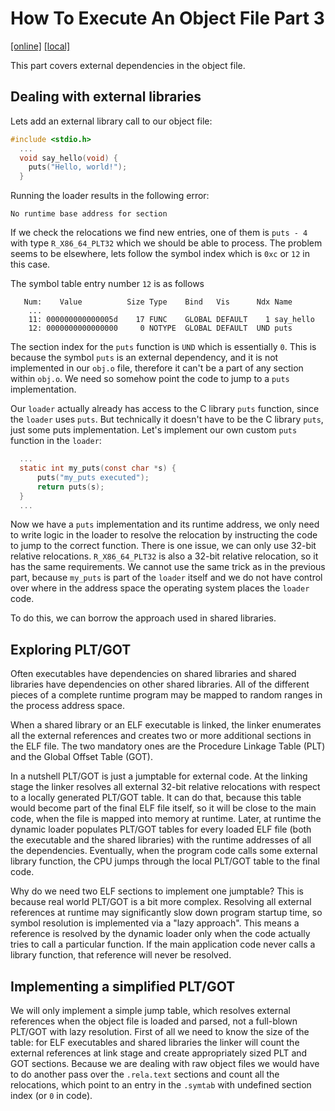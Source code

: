 # How To Execute An Object File Part 3
[\[online\]](https://blog.cloudflare.com/how-to-execute-an-object-file-part-3)
[\[local\]](../local_archive/how-to-execute-an-object-file-part-3.html)

This part covers external dependencies in the object file.

## Dealing with external libraries

Lets add an external library call to our object file:

```C
#include <stdio.h>
  ...
  void say_hello(void) {
    puts("Hello, world!");
  }
```

Running the loader results in the following error:

```
No runtime base address for section
```

If we check the relocations we find new entries, one of them is `puts - 4` with type `R_X86_64_PLT32` which we should be able to process. The problem seems to be elsewhere, lets follow the symbol index which is `0xc` or `12` in this case.

The symbol table entry number `12` is as follows

```
   Num:    Value          Size Type    Bind   Vis      Ndx Name
    ...
    11: 000000000000005d    17 FUNC    GLOBAL DEFAULT    1 say_hello
    12: 0000000000000000     0 NOTYPE  GLOBAL DEFAULT  UND puts
```

The section index for the `puts` function is `UND` which is essentially `0`. This is because the symbol `puts` is an external dependency, and it is not implemented in our `obj.o` file, therefore it can't be a part of any section within `obj.o`. We need so somehow point the code to jump to a `puts` implementation.

Our `loader` actually already has access to the C library `puts` function, since the `loader` uses `puts`. But technically it doesn't have to be the C library `puts`, just some puts implementation. Let's implement our own custom `puts` function in the `loader`:

```C
  ...
  static int my_puts(const char *s) {
      puts("my_puts executed");
      return puts(s);
  }
  ...
```

Now we have a `puts` implementation and its runtime address, we only need to write logic in the loader to resolve the relocation by instructing the code to jump to the correct function. There is one issue, we can only use 32-bit relative relocations. `R_X86_64_PLT32` is also a 32-bit relative relocation, so it has the same requirements. We cannot use the same trick as in the previous part, because `my_puts` is part of the `loader` itself and we do not have control over where in the address space the operating system places the `loader` code.

To do this, we can borrow the approach used in shared libraries.

## Exploring PLT/GOT

Often executables have dependencies on shared libraries and shared libraries have dependencies on other shared libraries. All of the different pieces of a complete runtime program may be mapped to random ranges in the process address space.

When a shared library or an ELF executable is linked, the linker enumerates all the external references and creates two or more additional sections in the ELF file. The two mandatory ones are the Procedure Linkage Table (PLT) and the Global Offset Table (GOT).

In a nutshell PLT/GOT is just a jumptable for external code. At the linking stage the linker resolves all external 32-bit relative relocations with respect to a locally generated PLT/GOT table. It can do that, because this table would become part of the final ELF file itself, so it will be close to the main code, when the file is mapped into memory at runtime. Later, at runtime the dynamic loader populates PLT/GOT tables for every loaded ELF file (both the executable and the shared libraries) with the runtime addresses of all the dependencies. Eventually, when the program code calls some external library function, the CPU jumps through the local PLT/GOT table to the final code.

Why do we need two ELF sections to implement one jumptable? This is because real world PLT/GOT is a bit more complex. Resolving all external references at runtime may significantly slow down program startup time, so symbol resolution is implemented via a "lazy approach". This means a reference is resolved by the dynamic loader only when the code actually tries to call a particular function. If the main application code never calls a library function, that reference will never be resolved.

## Implementing a simplified PLT/GOT

We will only implement a simple jump table, which resolves external references when the object file is loaded and parsed, not a full-blown PLT/GOT with lazy resolution. First of all we need to know the size of the table: for ELF executables and shared libraries the linker will count the external references at link stage and create appropriately sized PLT and GOT sections. Because we are dealing with raw object files we would have to do another pass over the `.rela.text` sections and count all the relocations, which point to an entry in the `.symtab` with undefined section index (or `0` in code).


